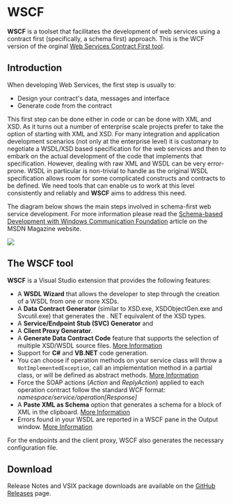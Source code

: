 # WSCF #

**WSCF** is a toolset that facilitates the development of web services using a contract first (specifically, a schema first) approach. This is the WCF version of the orginal [Web Services Contract First tool](http://www.thinktecture.com/WSCF). 

## Introduction ##

When developing Web Services, the first step is usually to:

* Design your contract's data, messages and interface 
* Generate code from the contract

This first step can be done either in code or can be done with XML and XSD. As it turns out a number of enterprise scale projects prefer to take the option of starting with XML and XSD. For many integration and application development scenarios (not only at the enterprise level) it is customary to negotiate a WSDL/XSD based specification for the web services and then to embark on the actual development of the code that implements that specification. However, dealing with raw XML and WSDL can be very error-prone. WSDL in particular is non-trivial to handle as the original WSDL specification allows room for some complicated constructs and contracts to be defined.  We need tools that can enable us to work at this level consistently and reliably and **WSCF** aims to address this need. 

The diagram below shows the main steps involved in schema-first web service development. For more information please read the [Schema-based Development with Windows Communication Foundation](http://msdn.microsoft.com/en-us/magazine/ee335699.aspx) article on the MSDN Magazine website.

![](http://download-codeplex.sec.s-msft.com/Download?ProjectName=WSCFblue&DownloadId=151783)

## The WSCF tool ##

**WSCF** is a Visual Studio extension that provides the following features:

* A **WSDL Wizard** that allows the developer to step through the creation of a WSDL from one or more XSDs.
* A **Data Contract Generator** (similar to XSD.exe, XSDObjectGen.exe and Svcutil.exe) that generates the . NET equivalent of the XSD types.
* A **Service/Endpoint Stub (SVC) Generator** and
* A **Client Proxy Generator**. 
* A **Generate Data Contract Code** feature that supports the selection of multiple XSD/WSDL source files. [More Information](http://alexmg.com/post/2009/09/01/Data-contract-generation-is-now-available-in-WSCFblue.aspx)
* Support for **C#** and **VB.NET** code generation.
* You can choose if operation methods on your service class will throw a `NotImplementedException`, call an implementation method in a partial class, or will be defined as abstract methods. [More Information](http://alexmg.com/post/2009/08/08/Controlling-your-Service-method-implementation-in-WSCFblue.aspx)
* Force the SOAP actions (_Action_ and _ReplyAction_) applied to each operation contract follow the standard WCF format: _namespace/service/operation[Response]_
* A **Paste XML as Schema** option that generates a schema for a block of XML in the clipboard. [More Information](http://alexmg.com/post/2009/09/21/Paste-XML-as-Schema-in-WSCFblue.aspx)
* Errors found in your WSDL are reported in a WSCF pane in the Output window. [More Information](http://alexmg.com/post/2009/09/28/Improved-WSDL-error-handling-in-WSCFblue.aspx)

For the endpoints and the client proxy, WSCF also generates the necessary configuration file. 

## Download ##

Release Notes and VSIX package downloads are available on the [GitHub Releases](https://github.com/WSCF/WSCF/releases) page.
